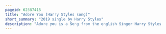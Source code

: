 ```yaml
---
pageid: 62387415
title: "Adore You (Harry Styles song)"
short_summary: "2019 single by Harry Styles"
description: "Adore you is a Song from the english Singer Harry Styles from his second Studio Album fine Line. It was released through Erskine and Columbia Records as the Album's second single on 6 December 2019. The Song was written by Styles, Amy Allen, Kid Harpoon and Tyler Johnson, with Harpoon handling the Production and Johnson serving as a Co-Producer. 'adore you' has been described as a midtempo Pop, Funk, Disco, psychedelic Pop, and Pop Rock Ballad, incorporating layered Guitars, Synths, Brass and Percussions in its Production. A Love Song with Lyrics Styles Talks about the first Stages of a Relationship."
---
```

